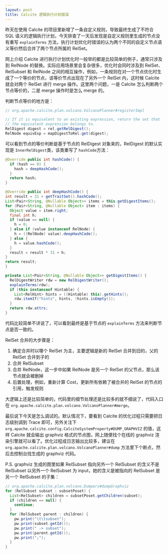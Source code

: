 ```yaml
---
layout: post
title: Calcite 逻辑执行计划错误
---
```

昨天在使用 Calcite 的项目里新增了一条自定义规则，导致最终生成了不符合 SQL 语义的逻辑执行计划，今天排查了一天后发现是自定义规则里生成的节点没有重写 `explainTerms ` 方法，执行计划优化时错误的认为两个不同的自定义节点语义等价然后合并了两个节点所属的 RelSet。

网上介绍 Calcite 进行执行计划优化时一般举的都是比较简单的例子，通常只涉及到 RelNode 的替换。实际应用场景里会复杂很多，优化时会同时涉及到 RelSet、RelSubset 和 RelNode 之间的相互操作，例如，一条规则在对一个节点优化时生成了一个等价的节点，该等价节点出现在了另外一个 RelSet 内，这时候 Calcite 就会对两个 RelSet 进行 merge 操作。这里两个问题，一是 Calcite 怎么判断两个节点等价的，二是 merge 操作时是怎么 merge 的。

判断节点等价的地方是：
```java
// org.apache.calcite.plan.volcano.VolcanoPlanner#registerImpl

// If it is equivalent to an existing expression, return the set that
// the equivalent expression belongs to.
RelDigest digest = rel.getRelDigest();
RelNode equivExp = mapDigestToRel.get(digest);
```
可以看到节点的等价判断是基于节点的 RelDigest 对象来的，RelDigest 的默认实现是 `InnerRelDigest `类，该类重写了 `hashCode`方法：
```java
@Override public int hashCode() {
  if (hash == 0) {
    hash = deepHashCode();
  }
  return hash;
}

@Override public int deepHashCode() {
int result = 31 + getTraitSet().hashCode();
List<Pair<String, @Nullable Object>> items = this.getDigestItems();
for (Pair<String, @Nullable Object> item : items) {
  Object value = item.right;
  final int h;
  if (value == null) {
    h = 0;
  } else if (value instanceof RelNode) {
    h = ((RelNode) value).deepHashCode();
  } else {
    h = value.hashCode();
  }
  result = result * 31 + h;
}
return result;
}

private List<Pair<String, @Nullable Object>> getDigestItems() {
  RelDigestWriter rdw = new RelDigestWriter();
  explainTerms(rdw);
  if (this instanceof Hintable) {
    List<RelHint> hints = ((Hintable) this).getHints();
    rdw.itemIf("hints", hints, !hints.isEmpty());
  }
  return rdw.attrs;
}
```
代码比较简单不详说了，可以看到最终是基于节点的 `explainTerms` 方法来判断节点是否一致的。

RelSet 合并的大步骤是：

1. 确定合并时以哪个 RelSet 为主，主要逻辑是新的 RelSet 合并到旧的，父的 RelSet 合并到子的
2. 合并 RelSubset
3. 合并 RelNode，这一步中如果 RelNode 是另一个 RelSet 的父节点，那么该节点就会被删掉
4. 后置处理，例如，重新计算 Cost，更新所有依赖了被合并的 RelSet 的节点的引用，触发规则

大逻辑上还是比较简单的，代码里的细节处理还是比较多的就不细说了，代码入口在 `org.apache.calcite.plan.volcano.VolcanoPlanner#merge`。

最后说下今天是怎么调试的。默认情况下，要看到 Calcite 的优化过程只需要把日志级别调到 Trace 即可，另外关注下 `org.apache.calcite.config.CalciteSystemProperty#DUMP_GRAPHVIZ` 的值，这样 Calcite 就会输出 graphviz 格式的节点图，网上随便找个在线的 graphviz 渲染引擎就可以看了。优化过程成日志输出比较多，建议在 `org.apache.calcite.plan.volcano.VolcanoPlanner#dump` 方法里下个断点，然后去控制台找生成的 graphviz 代码。

P.S. graphviz 生成的图里如果 RelSubset 指向另外一个 RelSubset 的含义不是 RelSubset 以另外一个 RelSubset 为 input，她的含义是被指向的 RelSubset 是另一个 RelSubset 的子集：
```java
// org.apache.calcite.plan.volcano.Dumpers#dumpGraphviz
for (RelSubset subset : subsetPoset) {
  List<RelSubset> children = subsetPoset.getChildren(subset);
  if (children == null) {
    continue;
  }
  for (RelSubset parent : children) {
    pw.print("\t\tsubset");
    pw.print(subset.getId());
    pw.print(" -> subset");
    pw.print(parent.getId());
    pw.print(";");
  }
}
```

